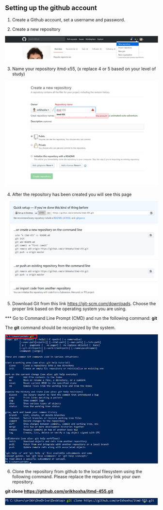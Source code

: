 ## Setting up the github account


1. Create a Github account, set a username and password.


2. Create a new repository


![alt text](images/new_repo.png "New repository")

3. Name your repository itmd-x55, (x replace 4 or 5 based on your level of study)

![alt text](images/create_repo.png "Create repository")

4. After the repository has been created you will see this page

![alt text](images/git_repository.png "Repository page")


5. Download Git from this link https://git-scm.com/downloads. Choose the proper link based on the operating system you are using.

*** Go to Command Line Prompt (CMD) and run the following command: **git** 

The **git** command should be recognized by the system.

![alt text](images/git_command.png "Create repository")


6. Clone the repository from github to the local filesystem using the following command. Please replace the repository link your own repository.

**git clone https://github.com/orikhoxha/itmd-455.git** 

![alt text](images/git_clone.png "Clone the repository")   





